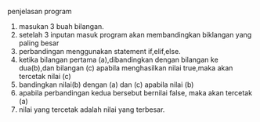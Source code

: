 penjelasan program
1. masukan 3 buah bilangan.
2. setelah 3 inputan masuk program akan membandingkan biklangan yang paling besar
3. perbandingan menggunakan statement if,elif,else.
4. ketika bilangan pertama (a),dibandingkan dengan bilangan ke dua(b),dan bilangan (c)
   apabila menghasilkan nilai true,maka akan tercetak nilai (c)
5. bandingkan nilai(b) dengan (a) dan (c) apabila nilai (b)
6. apabila perbandingan kedua bersebut bernilai false, maka akan tercetak (a)
7. nilai yang tercetak adalah nilai yang terbesar.
